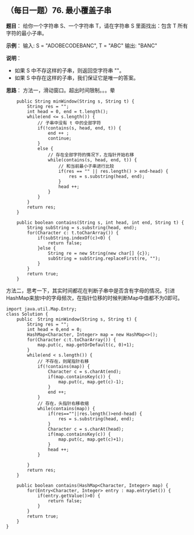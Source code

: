 ## （每日一题）76. 最小覆盖子串
**题目**：
给你一个字符串 S、一个字符串 T，请在字符串 S 里面找出：包含 T 所有字符的最小子串。

**示例**：
输入: S = "ADOBECODEBANC", T = "ABC"
输出: "BANC"

**说明**：
* 如果 S 中不存这样的子串，则返回空字符串 ""。
* 如果 S 中存在这样的子串，我们保证它是唯一的答案。

**思路**：
方法一，滑动窗口。超出时间限制。。。晕
```
	public String minWindow(String s, String t) {
		String res = "";
		int head = 0, end = t.length();
		while(end <= s.length()) {
			// 子串中没有 t 中的全部字符
			if(!contains(s, head, end, t)) {    
				end ++ ;
				continue;
			}
			else {
				// 存在全部字符的情况下，左指针开始右移
				while(contains(s, head, end, t)) {
					// 和当前最小子串进行比较
					if(res == "" || res.length() > end-head) {
						res = s.substring(head, end);
					}
					head ++;
				}
			}
		}
		return res;
    }
	
	public boolean contains(String s, int head, int end, String t) {
		String subString = s.substring(head, end);
		for(Character c: t.toCharArray()) {
			if(subString.indexOf(c)<0) {
				return false;
			}else {
				String re = new String(new char[] {c});
				subString = subString.replaceFirst(re, "");
			}
		}
		return true;
	}
```
方法二，思考一下，其实时间都花在判断子串中是否含有字母的情况。引进HashMap来放t中的字母频次，在指针位移的时候判断Map中值都不为0即可。
```
import java.util.Map.Entry;
class Solution {
    public  String minWindow(String s, String t) {
		String res = "";
		int head = 0,end = 0;
		HashMap<Character, Integer> map = new HashMap<>();
		for(Character c:t.toCharArray()) {
			map.put(c, map.getOrDefault(c, 0)+1);
		}
		while(end < s.length()) {
			// 不存在，则尾指针右移
			if(!contains(map)) {
				Character c = s.charAt(end);
				if(map.containsKey(c)) {
					map.put(c, map.get(c)-1);
				}
				end ++;
			}
			// 存在，头指针右移收缩
			while(contains(map)) {
				if(res==""||res.length()>end-head) {
					res = s.substring(head, end);
				}
				Character c = s.charAt(head);
				if(map.containsKey(c)) {
					map.put(c, map.get(c)+1);
				}
				head ++;
			}

		}
		return res;
    }
	
	public boolean contains(HashMap<Character, Integer> map) {
		for(Entry<Character, Integer> entry : map.entrySet()) {
			if(entry.getValue()>0) {
				return false;
			}
		}
		return true;
	}
}
```